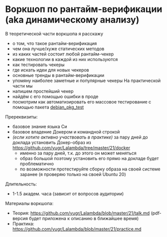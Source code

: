 # Воркшоп по рантайм-верификации (aka динамическому анализу)

В теоретической части воркшопа я расскажу
  * о том, что такое рантайм-верификация
  * чем она лучше/хуже статических методов
  * из каких частей состоит любой рантайм-чекер
  * какие технологии в каждой из них используются
  * как тестировать чекеры
  * где искать идеи для новых чекеров
  * основные тренды в рантайм-верификации
  * упомяну наиболее заметные и популярные чекеры
На практической части мы
  * напишем простейший чекер
  * найдём с его помощью ошибки в проде
  * посмотрим как автоматизировать его массовое тестирование с помощью пакета [debian_pkg_test](https://github.com/yugr/debian_pkg_test)

Пререквизиты:
  * базовое знание языка Си
  * базовое владение Докером и командной строкой
  * _(если хотите активно участвовать в практике)_ за пару дней до доклада установить Докер-образ из https://github.com/yugr/Lalambda/tree/master/21/docker
    * именно за пару дней, т.к. до этого он может меняться
    * образ большой поэтому установить его прямо на докладе будет проблематично
    * по возможности протестируйте сборку образа на своей системе заранее (я проверяю только на своей Ubuntu 20)

Длительность:
  * 1-1.5 академ. часа (зависит от вопросов аудитории)

Материалы воркшопа:
  * Теория: https://github.com/yugr/Lalambda/blob/master/21/talk.md (pdf-версия будет приложена к описанию в ближайшее время)
  * Практика: https://github.com/yugr/Lalambda/blob/master/21/practice.md
